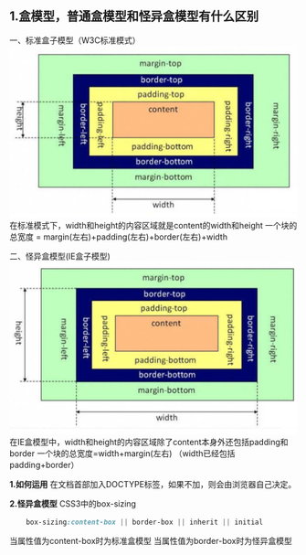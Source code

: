 ## 1.盒模型，普通盒模型和怪异盒模型有什么区别
一、标准盒子模型（W3C标准模式）
![](media/16617678147507/16617681799143.jpg)
在标准模式下，width和height的内容区域就是content的width和height
一个块的总宽度 = margin(左右)+padding(左右)+border(左右)+width

二、怪异盒模型(IE盒子模型)
![](media/16617678147507/16617684501479.jpg)
在IE盒模型中，width和height的内容区域除了content本身外还包括padding和border
一个块的总宽度=width+margin(左右) （width已经包括padding+border）

**1.如何运用**
在文档首部加入DOCTYPE标签，如果不加，则会由浏览器自己决定。

**2.怪异盒模型**
CSS3中的box-sizing

```css
    box-sizing:content-box || border-box || inherit || initial
```

当属性值为content-box时为标准盒模型
当属性值为border-box时为怪异盒模型